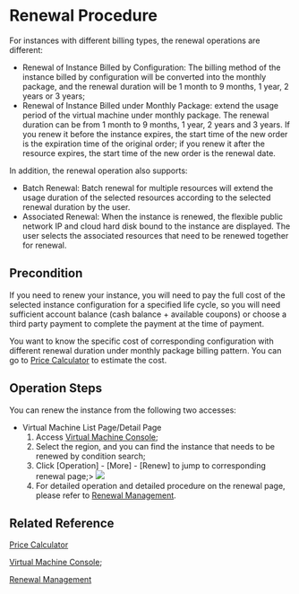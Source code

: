 # Renewal Procedure
For instances with different billing types, the renewal operations are different:

* Renewal of Instance Billed by Configuration: The billing method of the instance billed by configuration will be converted into the monthly package, and the renewal duration will be 1 month to 9 months, 1 year, 2 years or 3 years;
* Renewal of Instance Billed under Monthly Package: extend the usage period of the virtual machine under monthly package. The renewal duration can be from 1 month to 9 months, 1 year, 2 years and 3 years. If you renew it before the instance expires, the start time of the new order is the expiration time of the original order; if you renew it after the resource expires, the start time of the new order is the renewal date.

In addition, the renewal operation also supports:

* Batch Renewal: Batch renewal for multiple resources will extend the usage duration of the selected resources according to the selected renewal duration by the user.
* Associated Renewal: When the instance is renewed, the flexible public network IP and cloud hard disk bound to the instance are displayed. The user selects the associated resources that need to be renewed together for renewal.


## Precondition

If you need to renew your instance, you will need to pay the full cost of the selected instance configuration for a specified life cycle, so you will need sufficient account balance (cash balance + available coupons) or choose a third party payment to complete the payment at the time of payment.

You want to know the specific cost of corresponding configuration with different renewal duration under monthly package billing pattern. You can go to [Price Calculator](https://www.jdcloud.com/calculator/calHost) to estimate the cost.

## Operation Steps
You can renew the instance from the following two accesses:

* Virtual Machine List Page/Detail Page
	1. Access [Virtual Machine Console](https://cns-console.jdcloud.com/host/compute/list);
	2. Select the region, and you can find the instance that needs to be renewed by condition search;
	3. Click [Operation] - [More] - [Renew] to jump to corresponding renewal page;>
	![](https://github.com/jdcloudcom/cn/blob/edit/image/vm/renew.png)
	4. For detailed operation and detailed procedure on the renewal page, please refer to [Renewal Management](../../../Finance/renewal%20management/Resource%20renewal.md).


## Related Reference

[Price Calculator](https://www.jdcloud.com/calculator/calHost)

[Virtual Machine Console](https://cns-console.jdcloud.com/host/compute/list);

[Renewal Management](../../../Finance/renewal%20management/Resource%20renewal.md)






